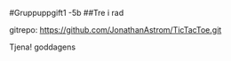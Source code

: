#Gruppuppgift1 -5b
##Tre i rad


gitrepo:
https://github.com/JonathanAstrom/TicTacToe.git

Tjena!
goddagens